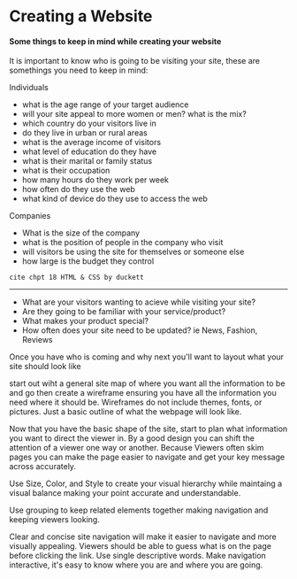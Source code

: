 # Creating a Website

#### Some things to keep in mind while creating your website

It is important to know who is going to be visiting your site, these are somethings you need to keep in mind:

Individuals
- what is the age range of your target audience
- will your site appeal to more women or men? what is the mix?
- which country do your visitors live in
- do they live in urban or rural areas
- what is the average income of visitors
- what level of education do they have
- what is their marital or family status
- what is their occupation
- how many hours do they work per week
- how often do they use the web
- what kind of device do they use to access the web

Companies
- What is the size of the company 
- what is the position of people in the company who visit
- will visitors be using the site for themselves or someone else
- how large is the budget they control
```
cite chpt 18 HTML & CSS by duckett
```
------------------------------------------------------------------------------------------
- What are your visitors wanting to acieve while visiting your site?
- Are they going to be familiar with your service/product?
- What makes your product special?
- How often does your site need to be updated? ie News, Fashion, Reviews

Once you have who is coming and why next you'll want to layout what your site should look like

start out wiht a general site map of where you want all the information to be and go
then create a wireframe ensuring you have all the information you need where it should be. Wireframes do not include themes, fonts, or pictures. Just a basic outline of what the webpage will look like.

Now that you have the basic shape of the site, start to plan what information you want to direct the viewer in. By a good design you can shift the attention of a viewer one way or another. Because Viewers often skim pages you can make the page easier to navigate and get your key message across accurately.

Use Size, Color, and Style to create your visual hierarchy while maintaing a visual balance making your point accurate and understandable.

Use grouping to keep related elements together making navigation and keeping viewers looking.

Clear and concise site navigation will make it easier to navigate and more visually appealing. Viewers should be able to guess what is on the page before clicking the link. Use single descriptive words. Make navigation interactive, it's easy to know where you are and where you are going.
